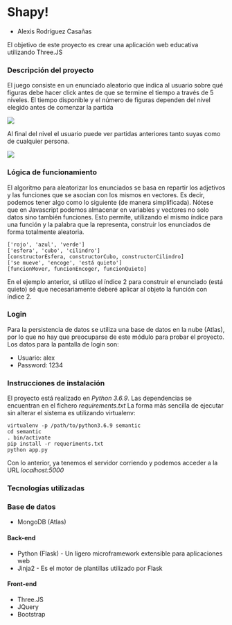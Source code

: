 # Shapy!
* Alexis Rodríguez Casañas

El objetivo de este proyecto es crear una aplicación web educativa utilizando Three.JS

### Descripción del proyecto
El juego consiste en un enunciado aleatorio que indica al usuario sobre qué figuras debe hacer click antes de que
se termine el tiempo a través de 5 niveles. El tiempo disponible y el número de figuras dependen del nivel elegido
antes de comenzar la partida

![](https://i.ibb.co/h9p5S4T/image.png)

Al final del nivel el usuario puede ver partidas anteriores tanto suyas como de cualquier persona.

![](https://i.ibb.co/sqQ7Vys/image.png)

### Lógica de funcionamiento
El algoritmo para aleatorizar los enunciados se basa en repartir los adjetivos y las funciones que se asocian con los mismos en vectores. Es decir,
podemos tener algo como lo siguiente (de manera simplificada).
Nótese que en Javascript podemos almacenar en variables y vectores no solo datos sino también funciones. Esto permite, utilizando el mismo índice
para una función y la palabra que la representa, construir los enunciados de forma totalmente aleatoria.
```
['rojo', 'azul', 'verde']
['esfera', 'cubo', 'cilindro']
[constructorEsfera, constructorCubo, constructorCilindro]
['se mueve', 'encoge', 'está quieto']
[funcionMover, funcionEncoger, funcionQuieto]
```
En el ejemplo anterior, si utilizo el índice 2 para construir el enunciado (está quieto) sé que necesariamente deberé aplicar al objeto la función con índice 2.

### Login
Para la persistencia de datos se utiliza una base de datos en la nube (Atlas), por lo que no hay que preocuparse de este módulo
para probar el proyecto. Los datos para la pantalla de login son:
* Usuario: alex
* Password: 1234

### Instrucciones de instalación
El proyecto está realizado en *Python 3.6.9*. Las dependencias se encuentran en el fichero *requirements.txt*
La forma más sencilla de ejecutar sin alterar el sistema es utilizando virtualenv:
```
virtualenv -p /path/to/python3.6.9 semantic
cd semantic
. bin/activate
pip install -r requeriments.txt
python app.py
```
Con lo anterior, ya tenemos el servidor corriendo y podemos acceder a la URL *localhost:5000*

### Tecnologías utilizadas

### Base de datos
* MongoDB (Atlas)

#### Back-end
* Python (Flask) - Un ligero microframework extensible para aplicaciones web
* Jinja2 - Es el motor de plantillas utilizado por Flask

#### Front-end
* Three.JS
* JQuery
* Bootstrap

